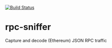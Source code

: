 [![Build Status](https://travis-ci.org/alext234/rpc-sniffer.svg?branch=master)](https://travis-ci.org/alext234/rpc-sniffer)

# rpc-sniffer
Capture and decode (Ethereum) JSON RPC traffic 
